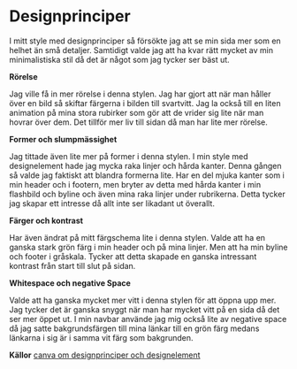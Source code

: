 Designprinciper
=========================

I mitt style med designprinciper så försökte jag att se min sida mer som en helhet än små detaljer. Samtidigt valde jag att ha kvar rätt mycket
av min minimalistiska stil då det är något som jag tycker ser bäst ut.

**Rörelse**

Jag ville få in mer rörelse i denna stylen. Jag har gjort att när man håller över en bild så skiftar färgerna i bilden till svartvitt. Jag la också
till en liten animation på mina stora rubirker som gör att de vrider sig lite när man hovrar över dem. Det tillför mer liv till sidan då man har lite mer
rörelse.

**Former och slumpmässighet**

Jag tittade även lite mer på former i denna stylen. I min style med designelement hade jag mycka raka linjer och hårda kanter. Denna gången så valde jag
faktiskt att blandra formerna lite. Har en del mjuka kanter som i min header och i footern, men bryter av detta med hårda kanter i min flashbild och
byline och även mina raka linjer under rubrikerna. Detta tycker jag skapar ett intresse då allt inte ser likadant ut överallt.

**Färger och kontrast**

Har även ändrat på mitt färgschema lite i denna stylen. Valde att ha en ganska stark grön färg i min header och på mina linjer. Men att ha min
byline och footer i gråskala. Tycker att detta skapade en ganska intressant kontrast från start till slut på sidan.

**Whitespace och negative Space**

Valde att ha ganska mycket mer vitt i denna stylen för att öppna upp mer. Jag tycker det är ganska snyggt när man har mycket vitt på en sida då det ser mer öppet ut. I min navbar använde jag mig också lite av negative space då jag satte bakgrundsfärgen till mina länkar till en grön färg medans länkarna i
sig är i samma vit färg som bakgrunden.


**Källor**
[canva om designprinciper och designelement](https://www.canva.com/learn/design-elements-principles/)
